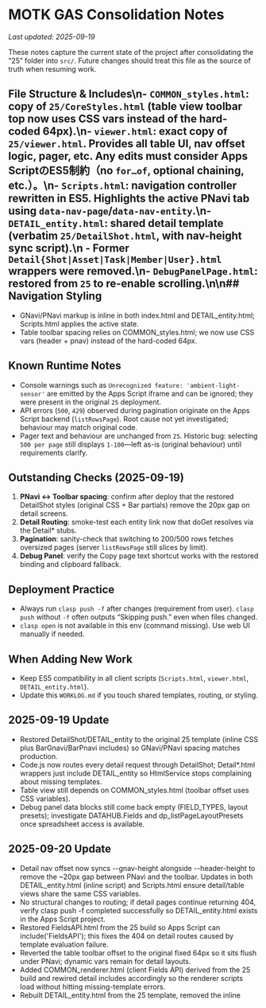 ﻿# MOTK GAS Consolidation Notes

_Last updated: 2025-09-19_

These notes capture the current state of the project after consolidating the “25” folder into `src/`. Future changes should treat this file as the source of truth when resuming work.

## File Structure & Includes\n- `COMMON_styles.html`: copy of `25/CoreStyles.html` (table view toolbar top now uses CSS vars instead of the hard-coded 64px).\n- `viewer.html`: exact copy of `25/viewer.html`. Provides all table UI, nav offset logic, pager, etc. Any edits must consider Apps ScriptのES5制約（no `for…of`, optional chaining, etc.）。\n- `Scripts.html`: navigation controller rewritten in ES5. Highlights the active PNavi tab using `data-nav-page`/`data-nav-entity`.\n- `DETAIL_entity.html`: shared detail template (verbatim `25/DetailShot.html`, with nav-height sync script).\n  - Former `Detail{Shot|Asset|Task|Member|User}.html` wrappers were removed.\n- `DebugPanelPage.html`: restored from `25` to re-enable scrolling.\n\n## Navigation Styling
- GNavi/PNavi markup is inline in both index.html and DETAIL_entity.html; Scripts.html applies the active state.
- Table toolbar spacing relies on COMMON_styles.html; we now use CSS vars (header + pnav) instead of the hard-coded 64px.

## Known Runtime Notes
- Console warnings such as `Unrecognized feature: 'ambient-light-sensor'` are emitted by the Apps Script iframe and can be ignored; they were present in the original `25` deployment.
- API errors (`500`, `429`) observed during pagination originate on the Apps Script backend (`listRowsPage`). Root cause not yet investigated; behaviour may match original code.
- Pager text and behaviour are unchanged from `25`. Historic bug: selecting `500 per page` still displays `1-100`—left as-is (original behaviour) until requirements clarify.

## Outstanding Checks (2025-09-19)
1. **PNavi ↔ Toolbar spacing**: confirm after deploy that the restored DetailShot styles (original CSS + Bar partials) remove the 20px gap on detail screens.
2. **Detail Routing**: smoke-test each entity link now that doGet resolves via the Detail* stubs.
3. **Pagination**: sanity-check that switching to 200/500 rows fetches oversized pages (server `listRowsPage` still slices by limit).
4. **Debug Panel**: verify the Copy page text shortcut works with the restored binding and clipboard fallback.

## Deployment Practice
- Always run `clasp push -f` after changes (requirement from user). `clasp push` without `-f` often outputs “Skipping push.” even when files changed.
- `clasp open` is not available in this env (command missing). Use web UI manually if needed.

## When Adding New Work
- Keep ES5 compatibility in all client scripts (`Scripts.html`, `viewer.html`, `DETAIL_entity.html`).
- Update this `WORKLOG.md` if you touch shared templates, routing, or styling.

## 2025-09-19 Update
- Restored DetailShot/DETAIL_entity to the original 25 template (inline CSS plus BarGnavi/BarPnavi includes) so GNavi/PNavi spacing matches production.
- Code.js now routes every detail request through DetailShot; Detail*.html wrappers just include DETAIL_entity so HtmlService stops complaining about missing templates.
- Table view still depends on COMMON_styles.html (toolbar offset uses CSS variables).
- Debug panel data blocks still come back empty (FIELD_TYPES, layout presets); investigate DATAHUB.Fields and dp_listPageLayoutPresets once spreadsheet access is available.
## 2025-09-20 Update
- Detail nav offset now syncs --gnav-height alongside --header-height to remove the ~20px gap between PNavi and the toolbar. Updates in both DETAIL_entity.html (inline script) and Scripts.html ensure detail/table views share the same CSS variables.
- No structural changes to routing; if detail pages continue returning 404, verify clasp push -f completed successfully so DETAIL_entity.html exists in the Apps Script project.
- Restored FieldsAPI.html from the 25 build so Apps Script can include('FieldsAPI'); this fixes the 404 on detail routes caused by template evaluation failure.
- Reverted the table toolbar offset to the original fixed 64px so it sits flush under PNavi; dynamic vars remain for detail layouts.
- Added COMMON_renderer.html (client Fields API) derived from the 25 build and rewired detail includes accordingly so the renderer scripts load without hitting missing-template errors.
- Rebuilt DETAIL_entity.html from the 25 template, removed the inline <style> block, and wired it to COMMON_styles/COMMON_renderer with inline nav markup so detail routes load without Bar partials and avoid the old document.write syntax error.
- Added a lightweight nav-height sync script (head) that mirrors the table page logic so GNavi/PNavi heights feed into the shared CSS variables.
- Normalised detail templates and shared assets to ASCII-only comments/labels and replaced the Shotview iframe embed with an explicit preview link to avoid CSP errors.
- Restored detail layout class, entity-to-sheet routing, and Shotview iframe fallback so per-entity pages load the correct record and the preview renders again.
- Updated detail loader to map entity names (shot/asset/task/member/user) to their Sheets and added explicit ID matching with a debug snapshot so the correct record loads instead of defaulting to sh_0001.
- Detail init now reads body data attributes and query params to select the correct sheet/id, with a fallback scan + console info so links no longer default to sh_0001.
- Default detail layouts now branch per entity: shots keep the shotview sequence, while other entities get a generated table of their own fields so non-shot cards render correctly.

## 2025-09-22

### SaveAs二重生成の問題
- SaveAs 実行時に Pages シートへ **2行作成される**事象を確認。
- 原因: `gsCreatePagePreset`（新規行作成）と `gsSavePageConfig`（更新保存）が連続して呼ばれる構造。
- 結果:
  - 1行目: Page Name / Page Type / Entity / Shared などは埋まるが Config が未設定。
  - 2行目: Config は保存されるが、Page Name など必須フィールドが空欄。
- 対策方針: SaveAs → 新規行作成と必須フィールドの書込みを一度に行い、そのIDをキャッシュして以後の Save はそのIDに対してのみ実行するよう統一する。

### entity_link 置換
- Detail ページでは `_cellToViewToken_` を経由するため 100% ID→ラベル置換が成功。
- Table ページでは `listRowsPage` が生データ返却のため置換が不完全。
- 対策方針: `listRowsPage` の返却処理に `_cellToViewToken_` を通す。全ページで共通的に entity_link が正しくラベル置換されるようにする。

### UI 課題
- SaveAs ダイアログに Shared チェックボックスが存在せず、Shared 列が初期から記入されない。
- Toolbar と pNAVI の間に不要なギャップがある。
- 対策方針:
  - SaveAs UI に Shared チェックボックスを追加して値を反映。
  - COMMON_styles.html に統一 CSS を追加し、ギャップを解消する。
